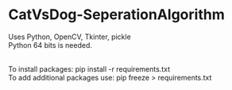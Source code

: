 # CatVsDog-SeperationAlgorithm
Uses Python, OpenCV, Tkinter, pickle<br>
Python 64 bits is needed.<br>

<br> To install packages: pip install -r requirements.txt
<br> To add additional packages use: pip freeze > requirements.txt


